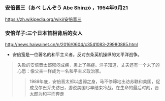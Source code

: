 ### 安倍晋三（あべ しんぞう Abe Shinzō ，1954年9月21
https://zh.wikipedia.org/wiki/安倍晋三
### 安倍洋子:三个日本首相背后的女人
http://news.haiwainet.cn/n/2016/0604/c3541083-29980885.html
- 安倍宽是一位著名的和平主义者，反对东条英机操纵的太平洋战争。
>失败的安倍晋太郎郁闷成疾，患上了癌症。洋子知道，丈夫还有一个未了的心愿：像父亲一样成为一名和平主义政治家。
>>1989年底，安倍晋太郎以虚弱之身，马不停蹄地出访苏联和美国，促成戈尔巴乔夫访日，游说美国尽早结束冷战。在生命的最后时刻，晋太郎为和平而奔走